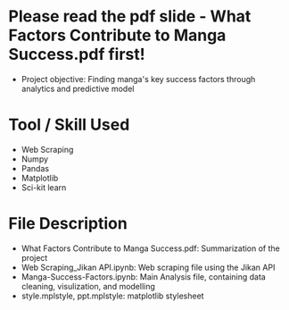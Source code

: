 # Please read the pdf slide - What Factors Contribute to Manga Success.pdf first!
* Project objective: Finding manga's key success factors through analytics and predictive model

# Tool / Skill Used
* Web Scraping
* Numpy
* Pandas
* Matplotlib
* Sci-kit learn

# File Description
* What Factors Contribute to Manga Success.pdf: Summarization of the project
* Web Scraping_Jikan API.ipynb: Web scraping file using the Jikan API
* Manga-Success-Factors.ipynb: Main Analysis file, containing data cleaning, visulization, and modelling
* style.mplstyle, ppt.mplstyle: matplotlib stylesheet
